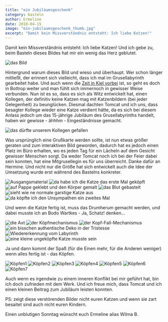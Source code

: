 ```yaml
---
title: "ein Jubiläumsgeschenk"
category: basteln
author: Ermeline
date: 2018-04-15
image: "ein-jubilaumsgeschenk_thumb.jpg"
excerpt: "Damit kein Missverständnis entsteht: Ich liebe Katzen!"
---
```


Damit kein Missverständnis entsteht: Ich liebe Katzen!
Und ich gebe zu, beim Basteln dieses Bildes hat mir ein wenig das Herz geblutet.

![das Bild](_1090685.JPG)

Hintergrund warum dieses Bild und wieso und überhaupt. Wer schon länger mitließt, der erinnert sich vielleicht, dass ich mal im Grusellabyrinth gearbeitet habe. Und auch wenn die [Zeit in Kiel vorbei](/2014/05/gedenktafel/) ist, so geht es doch in Bottrop weiter und man fühlt sich immernoch in gewisser Weise verbunden. Nun ist es so, dass es sich als Witz entwickelt hat, einen Kollegen, der definitiv keine Katzen mag mit Katzenbildern (bei jeder Gelegenheit) zu beunglücken. Diesmal dachten Tomcat und ich uns, dass besagter Kollege wieder eine Katze verdient hätte, da es sich bei diesem Anlass jedoch um das 15-jährige Jubiläum des Grusellabyrinths handelt, haben wir gewisse - ähhhm - Eingeständnisse gemacht. 

![das dürfte unserem Kollegen gefallen](_1090677.JPG)

Was ursprünglich eine Grußkarte werden sollte, ist nun etwas größer geraten und zum interaktiven Bild geworden, dadurch hat es jedoch einen Platz im Büro erhalten, wo es jeden Tag für ein Lächeln auf dem Gesicht gewisser Menschen sorgt. Da weder Tomcat noch ich bei der Feier dabei sein konnten, hat eine Mitgrusellegin es für uns überreicht. Danke dafür an Hermine. Und nicht nur die Größe hat sich entwickelt auch die Idee der Umsetzung wurde erst während des Bastelns konkreter.

![Ausgangsmaterial](_1090670.JPG)
![da habe ich die Katze das erste Mal geköpft](_1090672.JPG)
![auf Pappe geklebt und den Körper gemalt](_1090673.JPG)
![das Blut gebastelt](_1090674.JPG)
![sieht wie ne normale garstige Katze aus](_1090675.JPG)
![da köpfte ich den Unsympathen ein zweites Mal](_1090676.JPG)

Und wenn die Katze fertig ist, muss das Drumherum gemacht werden, und dabei musste ich an Bodo Wartkes - Ja, Schatz! denken...

![die Axt](_1090677.JPG)
![der Köpfmechanismus](_1090681.JPG)
![der Kopf-Fall-Mechanismus](_1090682.JPG)
![ein bisschen authentische Deko in der Tristesse](_1090683.JPG)
![Wiedererkennung vom Labyrinth](_1090684.JPG)
![eine kleine ungeköpfte Katze musste sein](_1090688.JPG)

Ja und dann kommt der Spaß (für die Einen mehr, für die Anderen weniger) wenn alles fertig ist - das Köpfen.

![Köpfen1](_1090689.JPG)
![Köpfen2](_1090690.JPG)
![Köpfen3](_1090691.JPG)
![Köpfen4](_1090692.JPG)
![Köpfen5](_1090693.JPG)
![Köpfen6](_1090694.JPG)
![Köpfen7](_1090689.JPG)


Auch wenn es irgendwie zu einem inneren Konflikt bei mir geführt hat, bin ich doch zufrieden mit dem Werk. Und ich freue mich, dass Tomcat und ich einen kleinen Beitrag zum Jubiläum leisten konnten. 

PS: zeigt diese verstörenden Bilder nicht euren Katzen und wenn sie zart besaitet sind auch nicht euren Kindern.

Einen unblutigen Sonntag wünscht euch Ermeline alias Wilma B. 
